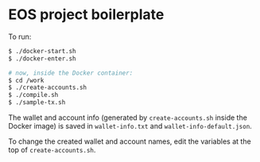 # EOS project boilerplate

To run:

```sh
$ ./docker-start.sh
$ ./docker-enter.sh

# now, inside the Docker container:
$ cd /work
$ ./create-accounts.sh
$ ./compile.sh
$ ./sample-tx.sh
```

The wallet and account info (generated by `create-accounts.sh` inside the Docker image) is saved in `wallet-info.txt` and `wallet-info-default.json`.

To change the created wallet and account names, edit the variables at the top of `create-accounts.sh`.



